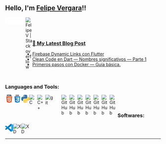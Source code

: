 ## Hello, I'm <a href="https://www.linkedin.com/in/favacl/" target="_blank">Felipe Vergara</a>!!


<a href="https://favaz.dev" target="_blank"><img align="left" alt="aakarsh.me" width="22px" src="https://github.com/Aakarsh-B/trying-repos/blob/master/www.svg" /></a>
<a href="https://linkedin.com/in/favacl/" target="_blank"><img align="left" alt="Felipe V | LinkedIn" width="22px" src="https://github.com/Aakarsh-B/trying-repos/blob/master/linkedin.svg" />
<a href="https://medium.com/@favazcl" target="_blank"><img align="left" alt="Felipe V | Medium" width="22px" src="https://github.com/Aakarsh-B/trying-repos/blob/master/medium.svg" />
<a href="https://stackoverflow.com/users/10210902/felipe-vergara" target="_blank"><img align="left" alt="Felipe V | Stackoverflow" width="22px" src="https://www.iconsdb.com/icons/preview/white/stackoverflow-xxl.png" />
  

<br />
<br />
<br />

### 📕 My Latest Blog Post

<!-- BLOG-POST-LIST:START -->
- [Firebase Dynamic Links con Flutter](https://medium.com/@favazcl/firebase-dynamic-links-con-flutter-273f51f48219)
- [Clean Code en Dart — Nombres significativos — Parte 1](https://medium.com/clean-code-en-dart-y-flutter/clean-code-en-dart-nombres-significativos-parte-1-5f1cb5f3936a)
- [Primeros pasos con Docker — Guía básica.](https://medium.com/primeros-pasos-en-docker-gu%C3%ADa-b%C3%A1sica/qu%C3%A9-es-docker-3e2227cc15b5)
<!-- BLOG-POST-LIST:END -->

<br/>

### Languages and Tools:


<a href="https://www.w3.org/html/" target="_blank"><img align="left" alt="HTML5" width="26px" src="https://raw.githubusercontent.com/github/explore/80688e429a7d4ef2fca1e82350fe8e3517d3494d/topics/html/html.png" /></a>
<a href="https://www.w3schools.com/css/" target="_blank"><img align="left" alt="CSS3" width="26px" src="https://raw.githubusercontent.com/github/explore/80688e429a7d4ef2fca1e82350fe8e3517d3494d/topics/css/css.png" /></a>
<a href="https://www.python.org" target="_blank"> <img align="left" alt="Python" width="26px" src="https://github.com/Aakarsh-B/trying-repos/blob/master/python-5.svg?raw=true"/> </a>
<a href="https://www.cprogramming.com/" target="_blank"> <img align="left" alt="C" width="26px" src="https://cdn.worldvectorlogo.com/logos/dart.svg"/> </a>
<a href="https://www.w3schools.com/cpp/" target="_blank"> <img align="left" alt="C++" width="26px" src="https://encrypted-tbn0.gstatic.com/images?q=tbn:ANd9GcSJyUEdgRMkgGHbaXMK2A0Kt5FiShIMV1xvRF8DVa90FKYNe6GAGqcb9E4tgqHw1tTpCuc&usqp=CAU"/> </a>
<a href="https://git-scm.com/" target="_blank"> <img align="left" alt="git" width="26px" src="https://www.vectorlogo.zone/logos/git-scm/git-scm-icon.svg"/> </a>
<img align="left" alt="GitHub" width="26px" src="https://github.com/Aakarsh-B/trying-repos/blob/master/github.svg" />
<img align="left" alt="GitHub" width="26px" src="https://cdn.icon-icons.com/icons2/2415/PNG/512/javascript_original_logo_icon_146455.png" />
<img align="left" alt="GitHub" width="26px" src="https://cdn.icon-icons.com/icons2/2107/PNG/512/file_type_typescript_official_icon_130107.png" />
<img align="left" alt="GitHub" width="26px" src="https://cdn.icon-icons.com/icons2/2107/PNG/512/file_type_kotlin_icon_130487.png" />
  
<img align="left" alt="GitHub" width="26px" src="https://cdn.icon-icons.com/icons2/2107/PNG/512/file_type_docker_icon_130643.png" />
  <img align="left" alt="GitHub" width="26px" src="https://cdn.icon-icons.com/icons2/2107/PNG/512/file_type_angular_icon_130754.png" />
  <img align="left" alt="GitHub" width="26px" src="https://cdn.icon-icons.com/icons2/2415/PNG/512/react_original_logo_icon_146374.png" />
  <img align="left" alt="GitHub" width="26px" src="https://cdn.icon-icons.com/icons2/2699/PNG/512/google_cloud_logo_icon_171058.png" />
<br />
<br />
  
### Softwares:

<img align="left" alt="Visual Studio Code" width="26px" src="https://raw.githubusercontent.com/github/explore/80688e429a7d4ef2fca1e82350fe8e3517d3494d/topics/visual-studio-code/visual-studio-code.png" />
<a href="https://www.adobe.com/products/xd.html" target="_blank"> <img align="left" alt="XD" width="26px" src="https://cdn.icon-icons.com/icons2/3053/PNG/512/android_studio_alt_macos_bigsur_icon_190394.png"/> </a> 
<a href="https://www.adobe.com/products/xd.html" target="_blank"> <img align="left" alt="XD" width="26px" src="https://cdn.icon-icons.com/icons2/3053/PNG/256/xcode_helper_macos_bigsur_icon_189446.png"/> </a> 


<br />
<br />

---
